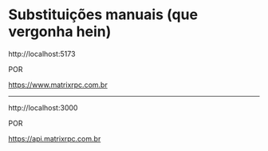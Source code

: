 # Substituições manuais (que vergonha hein)

http://localhost:5173

POR

https://www.matrixrpc.com.br

--------------------------------------------


http://localhost:3000

POR

https://api.matrixrpc.com.br